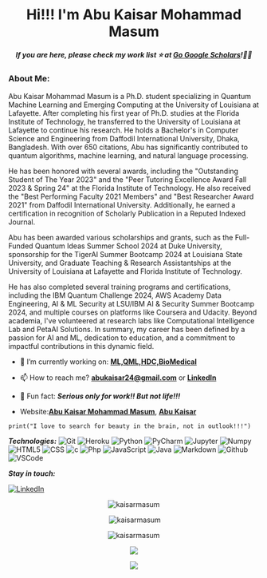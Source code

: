 <h1 align='center'>Hi!!! I'm Abu Kaisar Mohammad Masum</h1>
 

<h5 align='center'>If you are here, please check my work list ⭐️ at <a href='https://scholar.google.com/citations?user=B194MGYAAAAJ'>Go
 Google Scholars</a>!👍🏻</h6>

 ### About Me:
Abu Kaisar Mohammad Masum is a Ph.D. student specializing in Quantum Machine Learning and Emerging Computing at the University of Louisiana at Lafayette. After completing his first year of Ph.D. studies at the Florida Institute of Technology, he transferred to the University of Louisiana at Lafayette to continue his research. He holds a Bachelor's in Computer Science and Engineering from Daffodil International University, Dhaka, Bangladesh. With over 650 citations, Abu has significantly contributed to quantum algorithms, machine learning, and natural language processing.

He has been honored with several awards, including the "Outstanding Student of The Year 2023" and the "Peer Tutoring Excellence Award Fall 2023 & Spring 24" at the Florida Institute of Technology. He also received the "Best Performing Faculty 2021 Members" and "Best Researcher Award 2021" from Daffodil International University. Additionally, he earned a certification in recognition of Scholarly Publication in a Reputed Indexed Journal.

Abu has been awarded various scholarships and grants, such as the Full-Funded Quantum Ideas Summer School 2024 at Duke University, sponsorship for the TigerAI Summer Bootcamp 2024 at Louisiana State University, and Graduate Teaching & Research Assistantships at the University of Louisiana at Lafayette and Florida Institute of Technology.

He has also completed several training programs and certifications, including the IBM Quantum Challenge 2024, AWS Academy Data Engineering, AI & ML Security at LSU/IBM AI & Security Summer Bootcamp 2024, and multiple courses on platforms like Coursera and Udacity.
Beyond academia, I've volunteered at research labs like Computational Intelligence Lab and PetaAI Solutions. In summary, my career has been defined by a passion for AI and ML, dedication to education, and a commitment to impactful contributions in this dynamic field.

- 🌱 I’m currently working on: **[ML,QML,HDC,BioMedical](https://www.linkedin.com/in/abukaisar24/)**

- 📫 How to reach me? **abukaisar24@gmail.com**
  or **[LinkedIn](https://www.linkedin.com/in/abukaisar24/)**

- 🎂 Fun fact: ***Serious only for work!! But not life!!!***
- Website:**[Abu Kaisar Mohammad Masum](https://sites.google.com/view/abu-kaisar-mohammad-masum)**, **[Abu Kaisar](https://faculty.daffodilvarsity.edu.bd/profile/cse/abukaisar.html)**

 
```tsx
print("I love to search for beauty in the brain, not in outlook!!!")

```

***Technologies:***
![Git](https://img.shields.io/badge/-Git-000?&logo=git&logoColor=F05032)
![Heroku](https://img.shields.io/badge/-Heroku-000?&logo=Heroku)
![Python](https://img.shields.io/badge/-Python-000?&logo=Python&logoColor=B62829)
![PyCharm](https://img.shields.io/badge/-PyCharm-000?&logo=gradle&logoColor=02303A)
![Jupyter](https://img.shields.io/badge/-Jupyter-000?&logo=jupyter&logoColor=FF9900)
![Numpy](https://img.shields.io/badge/-Numpy-000?&logo=Numpy&logoColor=B62829)
![HTML5](https://img.shields.io/badge/-HTML5-000?&logo=html5&logoColor=E34F26)
![CSS](https://img.shields.io/badge/-CSS-000?&logo=css3&logoColor=1572B6)
![c](https://img.shields.io/badge/-c-000?&logo=c)
![Php](https://img.shields.io/badge/-Php-000?&logo=Php&logoColor=007ACC)
![JavaScript](https://img.shields.io/badge/-JavaScript-000?&logo=JavaScript&logoColor=ddc508)
![Java](https://img.shields.io/badge/-Java-000?&logo=Java&logoColor=B62829)
![Markdown](https://img.shields.io/badge/-Markdown%20-000?&logo=Markdown&logoColor=FC444F)
![Github](https://img.shields.io/badge/-Github-000?&logo=Github&logoColor=179EDC)
![VSCode](https://img.shields.io/badge/-VSCode-000?&logo=Visual%20Studio%20Code&logoColor=007ACC)

***Stay in touch:***

[![LinkedIn](https://img.shields.io/badge/-LinkedIn-000?&logo=LinkedIn&logoColor=0077B5)](https://www.linkedin.com/in/abukaisar24/)

<div align="center">
  <p><img src="https://github-readme-stats.vercel.app/api/top-langs?username=kaisarmasum&show_icons=true&locale=en&layout=compact" alt="kaisarmasum" /></p>
 </div>

<div align="center">
  <p>&nbsp;<img src="https://github-readme-stats.vercel.app/api?username=kaisarmasum&show_icons=true&locale=en" alt="kaisarmasum" /></p>
 </div>

<div align="center"> 
 <p><img src="https://github-readme-streak-stats.herokuapp.com/?user=kaisarmasum&" alt="kaisarmasum" /></p>
 </div>
 <div align="center"> 
 <p><img src="https://github-readme-activity-graph.vercel.app/graph?username=kaisarmasum&theme=github&hide_border=true" /></p>
 </div>
 <div align="center">
  <p><img src="https://github-readme-activity-graph.vercel.app/graph?username=newusername&theme=radical&hide_border=true" /></p>
</div>
 


